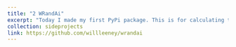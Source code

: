 ```yaml
---
title: "2 WRandAi"
excerpt: "Today I made my first PyPi package. This is for calculating the W Randomness Coefficient of a set of algorithms on a suite of Machine Learning benchmarks. This quantifies the uncertainty of different algorithms' ranking due to the presence of testing on different random seeds. Just use `pip install wrandai`."
collection: sideprojects
link: https://github.com/willleeney/wrandai
---
```

